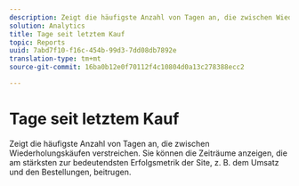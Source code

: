 ```yaml
---
description: Zeigt die häufigste Anzahl von Tagen an, die zwischen Wiederholungskäufen verstreichen. Sie können die Zeiträume anzeigen, die am stärksten zur bedeutendsten Erfolgsmetrik der Site, z. B. dem Umsatz und den Bestellungen, beitrugen.
solution: Analytics
title: Tage seit letztem Kauf
topic: Reports
uuid: 7abd7f10-f16c-454b-99d3-7dd08db7892e
translation-type: tm+mt
source-git-commit: 16ba0b12e0f70112f4c10804d0a13c278388ecc2

---
```



# Tage seit letztem Kauf

Zeigt die häufigste Anzahl von Tagen an, die zwischen Wiederholungskäufen verstreichen. Sie können die Zeiträume anzeigen, die am stärksten zur bedeutendsten Erfolgsmetrik der Site, z. B. dem Umsatz und den Bestellungen, beitrugen.

